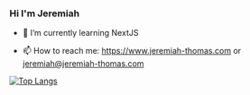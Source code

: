 ### Hi I'm Jeremiah

- 🌱 I’m currently learning NextJS

- 📫 How to reach me: https://www.jeremiah-thomas.com or jeremiah@jeremiah-thomas.com

[![Top Langs](https://github-readme-stats.vercel.app/api/top-langs/?username=jeremiah-thomas)](https://github.com/jeremiah-thomas/github-readme-stats)
